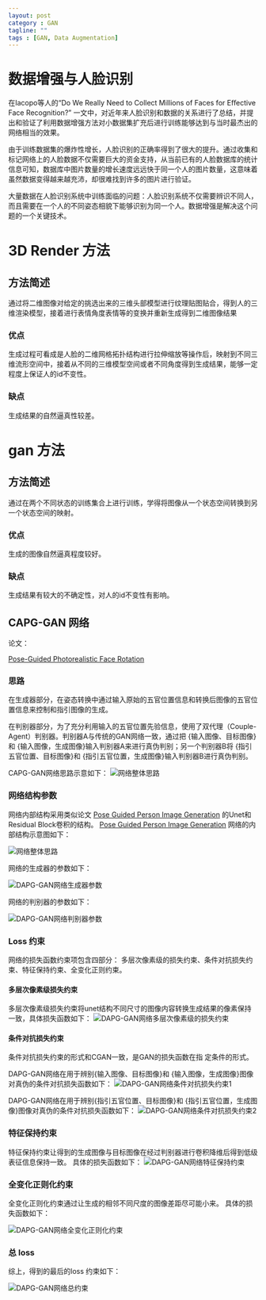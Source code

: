 ```yaml
---
layout: post
category : GAN
tagline: ""
tags : [GAN, Data Augmentation]
---
```


# 数据增强与人脸识别  
在Iacopo等人的“Do We Really Need to Collect Millions of Faces for Eﬀective Face Recognition?” 一文中，对近年来人脸识别和数据的关系进行了总结，并提出和验证了利用数据增强方法对小数据集扩充后进行训练能够达到与当时最杰出的网络相当的效果。

由于训练数据集的爆炸性增长，人脸识别的正确率得到了很大的提升。通过收集和标记网络上的人脸数据不仅需要巨大的资金支持，从当前已有的人脸数据库的统计信息可知，数据库中图片数量的增长速度远远快于同一个人的图片数量，这意味着虽然数据变得越来越充沛，却很难找到许多的图片进行验证。

大量数据在人脸识别系统中训练面临的问题：人脸识别系统不仅需要辨识不同人，而且需要在一个人的不同姿态相貌下能够识别为同一个人。数据增强是解决这个问题的一个关键技术。

# 3D Render 方法  
## 方法简述  
通过将二维图像对给定的挑选出来的三维头部模型进行纹理贴图贴合，得到人的三维渲染模型，接着进行表情角度表情等的变换并重新生成得到二维图像结果

### 优点  
生成过程可看成是人脸的二维网格拓扑结构进行拉伸缩放等操作后，映射到不同三维流形空间中，接着从不同的三维模型空间或者不同角度得到生成结果，能够一定程度上保证人的id不变性。

### 缺点  
生成结果的自然逼真性较差。


# gan 方法   
## 方法简述  
通过在两个不同状态的训练集合上进行训练，学得将图像从一个状态空间转换到另一个状态空间的映射。

### 优点  
生成的图像自然逼真程度较好。

### 缺点    
生成结果有较大的不确定性，对人的id不变性有影响。

## CAPG-GAN 网络

论文：

[Pose-Guided Photorealistic Face Rotation](http://openaccess.thecvf.com/content_cvpr_2018/papers/Hu_Pose-Guided_Photorealistic_Face_CVPR_2018_paper.pdf)


### 思路

在生成器部分，在姿态转换中通过输入原始的五官位置信息和转换后图像的五官位置信息来控制和指引图像的生成。

在判别器部分，为了充分利用输入的五官位置先验信息，使用了双代理（Couple-Agent）判别器。判别器A与传统的GAN网络一致，通过把 {输入图像、目标图像}和 {输入图像，生成图像}输入判别器A来进行真伪判别；另一个判别器B将 {指引五官位置、目标图像}和 {指引五官位置，生成图像}输入判别器B进行真伪判别。

CAPG-GAN网络思路示意如下：
<img src="/assets/pics/capg-arch.PNG" alt="网络整体思路"/>


### 网络结构参数

网络内部结构采用类似论文 [Pose Guided Person Image Generation](http://papers.nips.cc/paper/6644-pose-guided-person-image-generation.pdf)  的Unet和Residual Block卷积的结构。  [Pose Guided Person Image Generation](http://papers.nips.cc/paper/6644-pose-guided-person-image-generation.pdf) 网络的内部结构示意图如下：

<img src="/assets/pics/pgig-gan-arch.PNG" alt="网络整体思路"/>

网络的生成器的参数如下：

<img src="/assets/pics/dapg-gan-g-argv.PNG" alt="DAPG-GAN网络生成器参数"/>

网络的判别器的参数如下：

<img src="/assets/pics/dapg-gan-d-argv.PNG" alt="DAPG-GAN网络判别器参数"/>

### Loss 约束
网络的损失函数约束项包含四部分：
多层次像素级的损失约束、条件对抗损失约束、特征保持约束、全变化正则约束。

#### 多层次像素级损失约束  
多层次像素级损失约束将unet结构不同尺寸的图像内容转换生成结果的像素保持一致，具体损失函数如下：
<img src="/assets/pics/dapg-gan-pixel-loss.PNG" alt="DAPG-GAN网络多层次像素级的损失约束"/>

#### 条件对抗损失约束
条件对抗损失约束的形式和CGAN一致，是GAN的损失函数在指
定条件的形式。

DAPG-GAN网络在用于辨别{输入图像、目标图像}和 {输入图像，生成图像}图像对真伪的条件对抗损失函数如下：
<img src="/assets/pics/dapg-gan-adv1-loss.PNG" alt="DAPG-GAN网络条件对抗损失约束1"/>

DAPG-GAN网络在用于辨别{指引五官位置、目标图像}和 {指引五官位置，生成图像}图像对真伪的条件对抗损失函数如下：
<img src="/assets/pics/dapg-gan-adv2-loss.PNG" alt="DAPG-GAN网络条件对抗损失约束2"/>


### 特征保持约束  
特征保持约束让得到的生成图像与目标图像在经过判别器进行卷积降维后得到低级表征信息保持一致。
具体的损失函数如下：
<img src="/assets/pics/dapg-gan-ip-loss.PNG" alt="DAPG-GAN网络特征保持约束 "/>

### 全变化正则化约束
全变化正则化约束通过让生成的相邻不同尺度的图像差距尽可能小来。
具体的损失函数如下：

<img src="/assets/pics/dapg-gan-tv-loss.PNG" alt="DAPG-GAN网络全变化正则化约束 "/>


### 总 loss
综上，得到的最后的loss 约束如下：

<img src="/assets/pics/dapg-gan-total-loss.PNG" alt="DAPG-GAN网络总约束"/>
